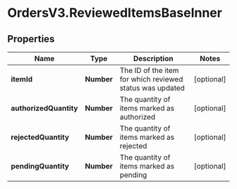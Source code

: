 # OrdersV3.ReviewedItemsBaseInner

## Properties
Name | Type | Description | Notes
------------ | ------------- | ------------- | -------------
**itemId** | **Number** | The ID of the item for which reviewed status was updated | [optional] 
**authorizedQuantity** | **Number** | The quantity of items marked as authorized | [optional] 
**rejectedQuantity** | **Number** | The quantity of items marked as rejected | [optional] 
**pendingQuantity** | **Number** | The quantity of items marked as pending | [optional] 

